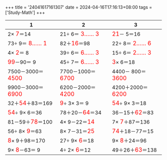 +++ 
title = '24041617161307' 
date = 2024-04-16T17:16:13+08:00 
tags = ['Study-Math'] 
+++ 

1 | 2 | 3 
-- | -- | -- 
 2×<font color=red size=4> 7</font>＝14 | 21÷ 6＝<font color=red size=4> 3…… 3</font> | <font color=red size=4>21</font>－ 5＝16 
73÷ 9＝<font color=red size=4> 8…… 1</font> | 82＋<font color=red size=4>16</font>＝98 | 22÷ 8＝<font color=red size=4> 2…… 6</font> 
 4×<font color=red size=4> 2</font>＝ 8 | 39÷ 6＝<font color=red size=4> 6…… 3</font> | 15÷ 6＝<font color=red size=4> 2…… 3</font> 
<font color=red size=4>99</font>－90＝ 9 | 45÷ 7＝<font color=red size=4> 6…… 3</font> | <font color=red size=4> 3</font>× 6＝18 
7500－3000＝<font color=red size=4>4500</font> | 7700－1000＝<font color=red size=4>6700</font> | 4400－ 800＝<font color=red size=4>3600</font> 
9900－3000＝<font color=red size=4>6900</font> | 6200－2000＝<font color=red size=4>4200</font> | 4200＋2000＝<font color=red size=4>6200</font> 
32＋<font color=red size=4>54</font>＋83＝169 | <font color=red size=4> 9</font>÷ 3× 3＝ 9 | <font color=red size=4>54</font>÷ 9× 3＝18 
<font color=red size=4>54</font>÷ 9× 6＝36 | 78＋20－<font color=red size=4>64</font>＝34 | 36－15＋<font color=red size=4>62</font>＝83 
81－59＋<font color=red size=4>78</font>＝100 |  4× 9－22＝<font color=red size=4>14</font> |  7×<font color=red size=4> 7</font>＋87＝136 
56÷ 8×<font color=red size=4> 9</font>＝63 |  8× 7－31＝<font color=red size=4>25</font> | <font color=red size=4>74</font>＋18－77＝15 
<font color=red size=4> 8</font>× 9＋98＝170 | 27÷ 9×<font color=red size=4> 6</font>＝18 |  9×<font color=red size=4> 8</font>＋24＝96 
 9×<font color=red size=4> 8</font>－63＝ 9 |  4÷ 2×<font color=red size=4> 6</font>＝12 | 49＋26＋<font color=red size=4>63</font>＝138 

